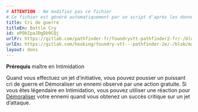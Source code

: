 ```yaml
---
# ATTENTION : Ne modifiez pas ce fichier
# Ce fichier est généré automatiquement par un script d'après les données du module Foundry VTT officiel et de sa traduction
title: Cri de guerre
titleEn: Battle Cry
id: ePObIpaJDgDb9CQj
urlFr: https://gitlab.com/pathfinder-fr/foundryvtt-pathfinder2-fr/-/blob/master/data/feats/ePObIpaJDgDb9CQj.htm
urlEn: https://gitlab.com/hooking/foundry-vtt---pathfinder-2e/-/blob/master/packs/data/feats.db/battle-cry.json
layout: dons
---
```

**Prérequis** maître en Intimidation

Quand vous effectuez un jet d’initiative, vous pouvez pousser un puissant cri de guerre et Démoraliser un ennemi observé par une action gratuite. Si vous êtes légendaire en Intimidation, vous pouvez utiliser une réaction pour [Démoraliser](../actions/démoraliser.md) votre ennemi quand vous obtenez un succès critique sur un jet d’attaque.
